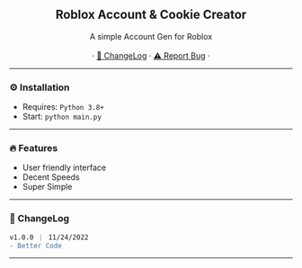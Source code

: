 
  
  <h2 align="center">Roblox Account & Cookie Creator</h2>

  <p align="center">
    A simple Account Gen for Roblox
    <br />
    <br />
    ·
    <a href="https://github.com/rdimo3/Roblox-Account-Creator#-changelog">📜 ChangeLog</a>
    ·
    <a href="https://github.com/rdimo3/Roblox-Account-Creator/issues">⚠️ Report Bug</a>
    ·
  </p>
</div>

---------------------------------------

### ⚙️ Installation
* Requires: `Python 3.8+`
* Start: `python main.py`

---------------------------------------

### 🔥 Features
* User friendly interface
* Decent Speeds
* Super Simple


---------------------------------------

### 📜 ChangeLog

```diff
v1.0.0 ⋮ 11/24/2022
- Better Code
```

---------------------------------------
